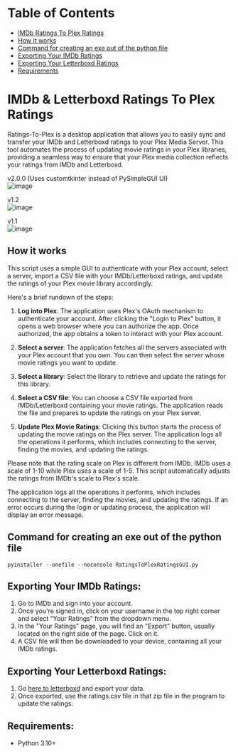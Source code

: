 # Table of Contents
- [IMDb Ratings To Plex Ratings](#imdb-ratings-to-plex-ratings)
- [How it works](#how-it-works)
- [Command for creating an exe out of the python file](#command-for-creating-an-exe-out-of-the-python-file)
- [Exporting Your IMDb Ratings](#exporting-your-imdb-ratings)
- [Exporting Your Letterboxd Ratings](#exporting-your-letterboxd-ratings)
- [Requirements](#requirements)

# **IMDb & Letterboxd Ratings To Plex Ratings**

Ratings-To-Plex is a desktop application that allows you to easily sync and transfer your IMDb and Letterboxd ratings to your Plex Media Server. This tool automates the process of updating movie ratings in your Plex libraries, providing a seamless way to ensure that your Plex media collection reflects your ratings from IMDb and Letterboxd.

v2.0.0 (Uses customtkinter instead of PySimpleGUI UI) <br>
![image](https://github.com/primetime43/Ratings-To-Plex-Ratings/assets/12754111/3ae89679-1e61-4cf1-9b33-1eba558162e4)

v1.2 <br>
![image](https://github.com/primetime43/Ratings-To-Plex-Ratings/assets/12754111/b74b5ecf-84a3-4a7d-96be-3fd8e6ff66b5)

v1.1 <br>
![image](https://github.com/primetime43/Ratings-To-Plex-Ratings/assets/12754111/453b78ab-2b90-4368-a796-feb97d8548be)

## **How it works**

This script uses a simple GUI to authenticate with your Plex account, select a server, import a CSV file with your IMDb/Letterboxd ratings, and update the ratings of your Plex movie library accordingly.

Here's a brief rundown of the steps:

1. **Log into Plex**: The application uses Plex's OAuth mechanism to authenticate your account. After clicking the "Login to Plex" button, it opens a web browser where you can authorize the app. Once authorized, the app obtains a token to interact with your Plex account.

2. **Select a server**: The application fetches all the servers associated with your Plex account that you own. You can then select the server whose movie ratings you want to update.

3. **Select a library**: Select the library to retrieve and update the ratings for this library.

4. **Select a CSV file**: You can choose a CSV file exported from IMDb/Letterboxd containing your movie ratings. The application reads the file and prepares to update the ratings on your Plex server.

5. **Update Plex Movie Ratings**: Clicking this button starts the process of updating the movie ratings on the Plex server. The application logs all the operations it performs, which includes connecting to the server, finding the movies, and updating the ratings. 

Please note that the rating scale on Plex is different from IMDb. IMDb uses a scale of 1-10 while Plex uses a scale of 1-5. This script automatically adjusts the ratings from IMDb's scale to Plex's scale.

The application logs all the operations it performs, which includes connecting to the server, finding the movies, and updating the ratings. If an error occurs during the login or updating process, the application will display an error message.

## **Command for creating an exe out of the python file**
```
pyinstaller --onefile --noconsole RatingsToPlexRatingsGUI.py
```

## **Exporting Your IMDb Ratings:**
1. Go to IMDb and sign into your account.
2. Once you're signed in, click on your username in the top right corner and select "Your Ratings" from the dropdown menu.
3. In the "Your Ratings" page, you will find an "Export" button, usually located on the right side of the page. Click on it.
4. A CSV file will then be downloaded to your device, containing all your IMDb ratings.

## **Exporting Your Letterboxd Ratings:**
1. Go [here to letterboxd](https://letterboxd.com/settings/data/) and export your data.
2. Once exported, use the ratings.csv file in that zip file in the program to update the ratings.

## **Requirements:**
- Python 3.10+

